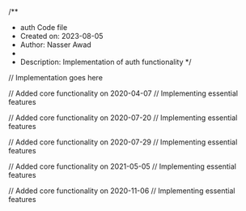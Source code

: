 /**
 * auth Code file
 * Created on: 2023-08-05
 * Author: Nasser Awad
 *
 * Description: Implementation of auth functionality
 */
 
// Implementation goes here


// Added core functionality on 2020-04-07
// Implementing essential features

// Added core functionality on 2020-07-20
// Implementing essential features

// Added core functionality on 2020-07-29
// Implementing essential features

// Added core functionality on 2021-05-05
// Implementing essential features

// Added core functionality on 2020-11-06
// Implementing essential features
